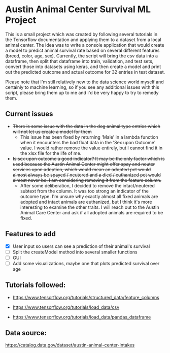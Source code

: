 # Austin Animal Center Survival ML Project

This is a small project which was created by following several tutorials in the Tensorflow documentation and applying them to a dataset from a local animal center. The idea was to write a console application that would create a model to predict animal survival rate based on several different features (breed, color, age, sex). Currently, the script will bring the csv data into a dataframe, then split that dataframe into train, validation, and test sets, convert those into datasets using keras, and then create a model and print out the predicted outcome and actual outcome for 32 entries in test dataset. 

Please note that I'm still relatively new to the data science world myself and certainly to machine learning, so if you see any additional issues with this script, please bring them up to me and I'd be very happy to try to remedy them. 

## Current issues

* ~~There is some issue with the data in the dog animal type entries which will not let us create a model for them~~
    - This issue has been fixed by returning 'Male' in a lambda function when it encounters the bad float data in the 'Sex upon Outcome' value. I would rather remove the value entirely, but I cannot find it in the xlsx file for the life of me.
* ~~Is sex upon outcome a good indicator? It may be the only factor which is used because the Austin Animal Center might offer spay and neuter services upon adoption, which would mean an adopted pet would almost always be spayed / neutered and a died / euthanized pet would almost never be. I am considering removing it from the feature column.~~ 
    - After some deliberation, I decided to remove the intact/neutered subtext from the column. It was too strong an indicator of the outcome type. I'm unsure why exactly almost all fixed animals are adopted and intact animals are euthanized, but I think it's more interesting to examine the other traits. I will reach out to the Austin Animal Care Center and ask if all adopted animals are required to be fixed.

## Features to add

- [X] User input so users can see a prediction of their animal's survival
- [ ] Split the createModel method into several smaller functions
- [ ] GUI
- [ ] Add some visualizations, maybe one that plots predicted survival over age

## Tutorials followed:
* https://www.tensorflow.org/tutorials/structured_data/feature_columns

* https://www.tensorflow.org/tutorials/load_data/csv

* https://www.tensorflow.org/tutorials/load_data/pandas_dataframe

## Data source:
https://catalog.data.gov/dataset/austin-animal-center-intakes
